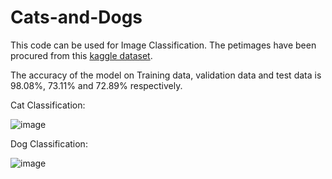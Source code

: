 # Cats-and-Dogs

This code can be used for Image Classification. The petimages have been procured from this [kaggle dataset](https://www.kaggle.com/datasets/karakaggle/kaggle-cat-vs-dog-dataset/data).

The accuracy of the model on Training data, validation data and test data is 98.08%, 73.11% and 72.89% respectively.


Cat Classification:

![image](https://github.com/maddie-maddela/Cats-and-Dogs/assets/141537679/01fb22a4-520e-4da6-863e-5890660a0ca8)


Dog Classification:

![image](https://github.com/maddie-maddela/Cats-and-Dogs/assets/141537679/dd40632f-419b-49bb-9f72-bdc7a48d2317)
